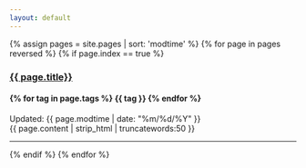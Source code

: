 ```yaml
---
layout: default
---
```

<!-- Articles -->
{% assign pages = site.pages | sort: 'modtime' %}
{% for page in pages reversed %}
{% if page.index == true %}
<div class="row">
<h3><a href="{{ page.url }}">{{ page.title}}</a></h3>
<h4>
{% for tag in page.tags %}
  <span class="label label-info">{{ tag }}</span>
{% endfor %}
</h4>
<div>Updated: <span class="glyphicon glyphicon-time"></span>{{ page.modtime | date: "%m/%d/%Y" }}</div>
<div>{{ page.content | strip_html | truncatewords:50 }}</div>
<hr/>
</div>
{% endif %}
{% endfor %}
